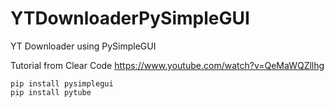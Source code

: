 # YTDownloaderPySimpleGUI
YT Downloader using PySimpleGUI

Tutorial from Clear Code https://www.youtube.com/watch?v=QeMaWQZllhg

```
pip install pysimplegui
pip install pytube
```